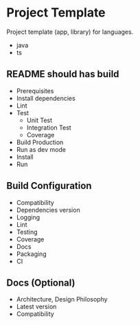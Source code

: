 # Project Template

Project template (app, library) for languages.

- java
- ts

## README should has build

- Prerequisites
- Install dependencies
- Lint
- Test
  - Unit Test
  - Integration Test
  - Coverage
- Build Production
- Run as dev mode
- Install
- Run

## Build Configuration

- Compatibility
- Dependencies version
- Logging
- Lint
- Testing
- Coverage
- Docs
- Packaging
- CI

## Docs (Optional)

- Architecture, Design Philosophy
- Latest version
- Compatibility

